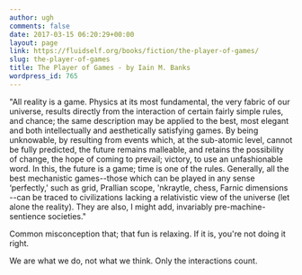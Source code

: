 ```yaml
---
author: ugh
comments: false
date: 2017-03-15 06:20:29+00:00
layout: page
link: https://fluidself.org/books/fiction/the-player-of-games/
slug: the-player-of-games
title: The Player of Games - by Iain M. Banks
wordpress_id: 765
---
```


"All reality is a game. Physics at its most fundamental, the very fabric of our universe, results directly from the interaction of certain fairly simple rules, and chance; the same description may be applied to the best, most elegant and both intellectually and aesthetically satisfying games. By being unknowable, by resulting from events which, at the sub-atomic level, cannot be fully predicted, the future remains malleable, and retains the possibility of change, the hope of coming to prevail; victory, to use an unfashionable word. In this, the future is a game; time is one of the rules. Generally, all the best mechanistic games--those which can be played in any sense ‘perfectly,' such as grid, Prallian scope, 'nkraytle, chess, Farnic dimensions --can be traced to civilizations lacking a relativistic view of the universe (let alone the reality). They are also, I might add, invariably pre-machine-sentience societies."
 
Common misconception that; that fun is relaxing. If it is, you're not doing it right.
 
We are what we do, not what we think. Only the interactions count.
